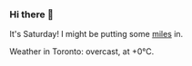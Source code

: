 ### Hi there :wave:

It's Saturday! I might be putting some [miles](https://www.strava.com/athletes/889963) in.

Weather in Toronto: overcast, at +0°C.
